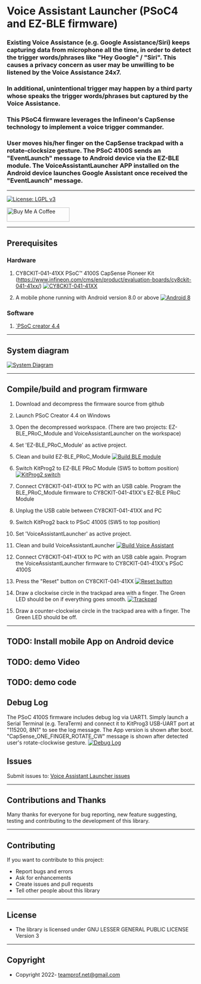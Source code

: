 # Voice Assistant Launcher (PSoC4 and EZ-BLE firmware)
### Existing Voice Assistance (e.g. Google Assistance/Siri) keeps capturing data from microphone all the time, in order to detect the trigger words/phrases like "Hey Google" / "Siri". This causes a privacy concern as user may be unwilling to be listened by the Voice Assistance 24x7. 
### In additional, unintentional trigger may happen by a third party whose speaks the trigger words/phrases but captured by the Voice Assistance.
### This PSoC4 firmware leverages the Infineon's CapSense technology to implement a voice trigger commander. 
### User moves his/her finger on the CapSense trackpad with a rotate-clocksize gesture. The PSoC 4100S sends an "EventLaunch" message to Android device via the EZ-BLE module. The VoiceAssistantLauncher APP installed on the Android device launches Google Assistant once received the "EventLaunch" message.
---

[![License: LGPL v3](https://img.shields.io/badge/License-LGPL_v3-blue.svg)](https://github.com/teamprof/psoc4-voice-assistant-launcher/blob/main/LICENSE)

<a href="https://www.buymeacoffee.com/teamprofnet" target="_blank"><img src="https://cdn.buymeacoffee.com/buttons/v2/default-yellow.png" alt="Buy Me A Coffee" style="height: 38px !important;width: 168px !important;" ></a>

---

## Prerequisites
### Hardware
1. CY8CKIT-041-41XX PSoC™ 4100S CapSense Pioneer Kit (https://www.infineon.com/cms/en/product/evaluation-boards/cy8ckit-041-41xx/)
   [![CY8CKIT-041-41XX](https://www.infineon.com/export/sites/default/_images/product/evaluation-boards/CY8CKIT-041-41XX_0.png_391500115.png)](https://www.infineon.com/export/sites/default/_images/product/evaluation-boards/CY8CKIT-041-41XX_0.png_391500115.png)

2. A mobile phone running with Android version 8.0 or above
[![Android 8](images/android8.jpg)](https://www.android.com/versions/oreo-8-0/)

### Software
1. [`PSoC creator 4.4](https://www.infineon.com/cms/en/design-support/tools/sdk/psoc-software/psoc-creator/)


---
## System diagram
[![System Diagram](images/system-diagram.jpg)](https://github.com/teamprof/psoc4-voice-assistant-launcher/tree/main/images/system-diagram.jpg)

---

## Compile/build and program firmware 
1. Download and decompress the firmware source from github
2. Launch PSoC Creator 4.4 on Windows
3. Open the decompressed workspace. (There are two projects: EZ-BLE_PRoC_Module and VoiceAssistantLauncher on the workspace) 
4. Set 'EZ-BLE_PRoC_Module' as active project. 
5. Clean and build EZ-BLE_PRoC_Module 
[![Build BLE module](images/build-ble-module.jpg)](https://github.com/teamprof/psoc4-voice-assistant-launcher/tree/main/images/build-ble-module.jpg)
6. Switch KitProg2 to EZ-BLE PRoC Module (SW5 to bottom position)
[![KitProg2 switch](images/KitProg2-switch.jpg)](https://github.com/teamprof/psoc4-voice-assistant-launcher/tree/main/images/KitProg2-switch.jpg)
7. Connect CY8CKIT-041-41XX to PC with an USB cable. Program the BLE_PRoC_Module firmware to CY8CKIT-041-41XX's EZ-BLE PRoC Module

8. Unplug the USB cable between CY8CKIT-041-41XX and PC
9. Switch KitProg2 back to PSoC 4100S (SW5 to top position)
10. Set 'VoiceAssistantLauncher' as active project. 
11. Clean and build VoiceAssistantLauncher
[![Build Voice Assistant](images/build-voice-assistant.jpg)](https://github.com/teamprof/psoc4-voice-assistant-launcher/tree/main/images/build-voice-assistant.jpg)
12. Connect CY8CKIT-041-41XX to PC with an USB cable again. Program the VoiceAssistantLauncher firmware to CY8CKIT-041-41XX's PSoC 4100S
13. Press the "Reset" button on CY8CKIT-041-41XX
[![Reset button](images/button-reset.jpg)](https://github.com/teamprof/psoc4-voice-assistant-launcher/tree/main/images/button-reset.jpg)
14. Draw a clockwise circle in the trackpad area with a finger. The Green LED should be on if everything goes smooth.
[![Trackpad](images/trackpad.jpg)](https://github.com/teamprof/psoc4-voice-assistant-launcher/tree/main/images/trackpad.jpg)
14. Draw a counter-clockwise circle in the trackpad area with a finger. The Green LED should be off.
---

## TODO: Install mobile App on Android device 

## TODO: demo Video 

## TODO: demo code

## Debug Log
The PSoC 4100S firmware includes debug log via UART1. Simply launch a Serial Terminal (e.g. TeraTerm) and connect it to KitProg3 USB-UART port at "115200, 8N1" to see the log message.
The App version is shown after boot. "CapSense_ONE_FINGER_ROTATE_CW" message is shown after detected user's rotate-clockwise gesture.
[![Debug Log](images/debug-log.jpg)](https://github.com/teamprof/psoc4-voice-assistant-launcher/tree/main/images/debug-log.jpg)


## Issues

Submit issues to: [Voice Assistant Launcher issues](https://github.com/teamprof/psoc4-voice-assistant-launcher/issues) 

---

## Contributions and Thanks

Many thanks for everyone for bug reporting, new feature suggesting, testing and contributing to the development of this library.

---

## Contributing

If you want to contribute to this project:

- Report bugs and errors
- Ask for enhancements
- Create issues and pull requests
- Tell other people about this library

---

## License

- The library is licensed under GNU LESSER GENERAL PUBLIC LICENSE Version 3
---

## Copyright

- Copyright 2022- teamprof.net@gmail.com

